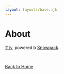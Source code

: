 ```yaml
---
layout: layouts/base.njk
---
```


# About

[11ty](https://www.11ty.dev/), powered b [Snowpack](http://snowpack.dev/).

<br/>

[Back to Home](/)